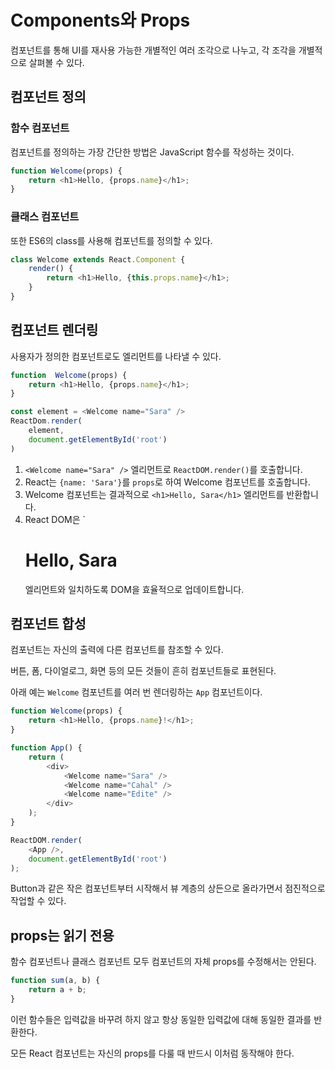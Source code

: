 # Components와 Props

컴포넌트를 통해 UI를 재사용 가능한 개별적인 여러 조각으로 나누고, 각 조각을 개별적으로 살펴볼 수 있다.

## 컴포넌트 정의

### 함수 컴포넌트

컴포넌트를 정의하는 가장 간단한 방법은 JavaScript 함수를 작성하는 것이다.

```javascript
function Welcome(props) {
    return <h1>Hello, {props.name}</h1>;
}
```

### 클래스 컴포넌트

또한 ES6의 class를 사용해 컴포넌트를 정의할 수 있다.

```javascript
class Welcome extends React.Component {
    render() {
        return <h1>Hello, {this.props.name}</h1>;
    }
}
```

## 컴포넌트 렌더링

사용자가 정의한 컴포넌트로도 엘리먼트를 나타낼 수 있다.

```js
function  Welcome(props) {
    return <h1>Hello, {props.name}</h1>;
}

const element = <Welcome name="Sara" />
ReactDom.render(
    element,
    document.getElementById('root')
)
```

1. `<Welcome name="Sara" />` 엘리먼트로 `ReactDOM.render()`를 호출합니다.
2. React는 `{name: 'Sara'}`를 `props`로 하여 Welcome 컴포넌트를 호출합니다.
3. Welcome 컴포넌트는 결과적으로 `<h1>Hello, Sara</h1>` 엘리먼트를 반환합니다.
4. React DOM은 `<h1>Hello, Sara</h1> 엘리먼트와 일치하도록 DOM을 효율적으로 업데이트합니다.

## 컴포넌트 합성

컴포넌트는 자신의 출력에 다른 컴포넌트를 참조할 수 있다.

버튼, 폼, 다이얼로그, 화면 등의 모든 것들이 흔히 컴포넌트들로 표현된다.

아래 예는 `Welcome` 컴포넌트를 여러 번 렌더링하는 `App` 컴포넌트이다.

```js
function Welcome(props) {
    return <h1>Hello, {props.name}!</h1>;
}

function App() {
    return (
        <div>
            <Welcome name="Sara" />
            <Welcome name="Cahal" />
            <Welcome name="Edite" />
        </div>
    );
}

ReactDOM.render(
    <App />,
    document.getElementById('root')
);
```

Button과 같은 작은 컴포넌트부터 시작해서 뷰 계층의 상든으로 올라가면서 점진적으로 작업할 수 있다.

## props는 읽기 전용

함수 컴포넌트나 클래스 컴포넌트 모두 컴포넌트의 자체 props를 수정해서는 안된다.

```js
function sum(a, b) {
    return a + b;
}
```

이런 함수들은 입력값을 바꾸려 하지 않고 항상 동일한 입력값에 대해 동일한 결과를 반환한다.

모든 React 컴포넌트는 자신의 props를 다룰 때 반드시 이처럼 동작해야 한다.

